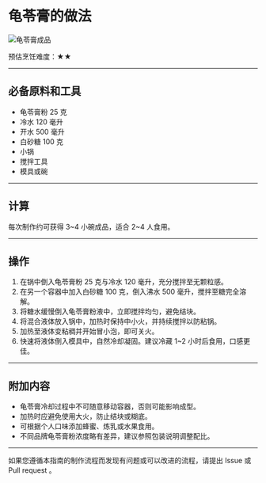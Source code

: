 # 龟苓膏的做法

![龟苓膏成品](龟苓膏成品.jpg)

预估烹饪难度：★★

---

## 必备原料和工具

- 龟苓膏粉 25 克  
- 冷水 120 毫升  
- 开水 500 毫升  
- 白砂糖 100 克  
- 小锅  
- 搅拌工具  
- 模具或碗

---

## 计算

每次制作约可获得 3~4 小碗成品，适合 2~4 人食用。

---

## 操作

1. 在锅中倒入龟苓膏粉 25 克与冷水 120 毫升，充分搅拌至无颗粒感。
2. 在另一个容器中加入白砂糖 100 克，倒入沸水 500 毫升，搅拌至糖完全溶解。
3. 将糖水缓慢倒入龟苓膏粉液中，立即搅拌均匀，避免结块。
4. 将混合液体放入锅中，加热时保持中小火，并持续搅拌以防粘锅。
5. 加热至液体变粘稠并开始冒小泡，即可关火。
6. 快速将液体倒入模具中，自然冷却凝固。建议冷藏 1~2 小时后食用，口感更佳。

---

## 附加内容

- 龟苓膏冷却过程中不可随意移动容器，否则可能影响成型。  
- 加热时应避免使用大火，防止结块或糊底。  
- 可根据个人口味添加蜂蜜、炼乳或水果食用。  
- 不同品牌龟苓膏粉浓度略有差异，建议参照包装说明调整配比。

---

如果您遵循本指南的制作流程而发现有问题或可以改进的流程，请提出 Issue 或 Pull request 。
